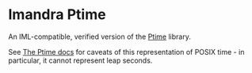 # Imandra Ptime

An IML-compatible, verified version of the [Ptime][1] library.

See [The Ptime docs][2] for caveats of this representation of POSIX time - in particular, it cannot represent leap seconds.

[1]: https://github.com/dbuenzli/ptime
[2]: https://erratique.ch/software/ptime/doc/Ptime/index.html#basics
